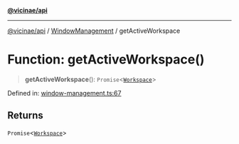 [**@vicinae/api**](../../../../README.md)

***

[@vicinae/api](../../../../README.md) / [WindowManagement](../README.md) / getActiveWorkspace

# Function: getActiveWorkspace()

> **getActiveWorkspace**(): `Promise`\<[`Workspace`](../type-aliases/Workspace.md)\>

Defined in: [window-management.ts:67](https://github.com/vicinaehq/vicinae/blob/c742d5fc509336339909dd669955b863f086bf4e/api/src/api/window-management.ts#L67)

## Returns

`Promise`\<[`Workspace`](../type-aliases/Workspace.md)\>
